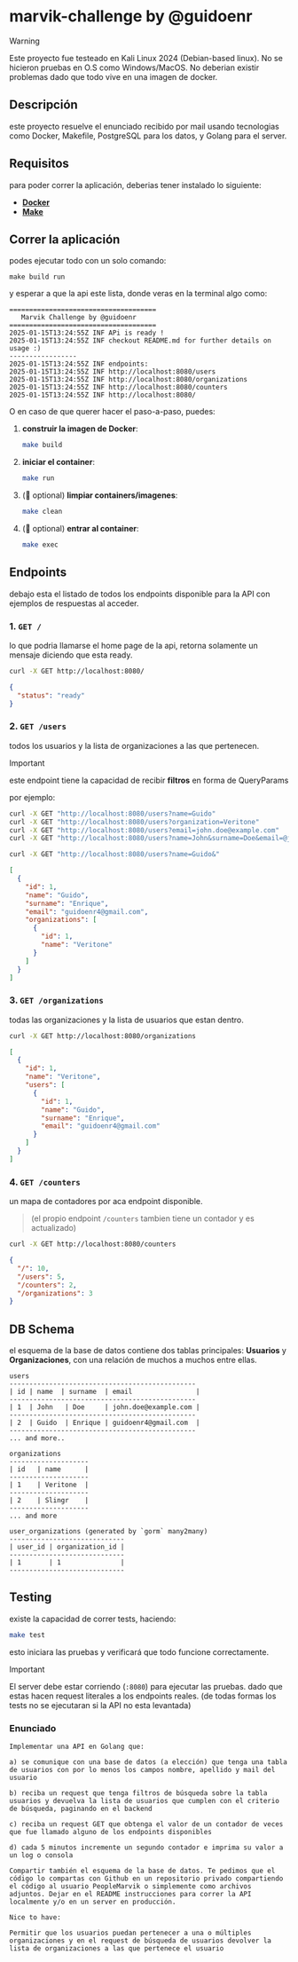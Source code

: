 
# marvik-challenge by @guidoenr

> [!WARNING]
> Este proyecto fue testeado en Kali Linux 2024 (Debian-based linux).
> No se hicieron pruebas en O.S como Windows/MacOS.
> No deberian existir problemas dado que todo vive en una imagen de docker.

## Descripción
este proyecto resuelve el enunciado recibido por mail usando tecnologias como Docker, Makefile, PostgreSQL para los datos, y Golang para el server.

## Requisitos
para poder correr la aplicación, deberias tener instalado lo siguiente:

- [**Docker**](https://www.docker.com/)
- [**Make**](https://www.geeksforgeeks.org/how-to-install-make-on-ubuntu/)


## Correr la aplicación
podes ejecutar todo con un solo comando:

```shell
make build run
```
y esperar a que la api este lista, donde veras en la terminal algo como:
```shell
=====================================
   Marvik Challenge by @guidoenr     
=====================================
2025-01-15T13:24:55Z INF APi is ready !
2025-01-15T13:24:55Z INF checkout README.md for further details on usage :)
-----------------
2025-01-15T13:24:55Z INF endpoints:
2025-01-15T13:24:55Z INF http://localhost:8080/users
2025-01-15T13:24:55Z INF http://localhost:8080/organizations
2025-01-15T13:24:55Z INF http://localhost:8080/counters
2025-01-15T13:24:55Z INF http://localhost:8080/
```

O en caso de que querer hacer el paso-a-paso, puedes:

1. **construir la imagen de Docker**:
   ```bash
   make build
   ```

2. **iniciar el container**:
   ```bash
   make run
   ```

3. (📌 optional) **limpiar containers/imagenes**:
   ```bash
   make clean
   ```


4. (📌 optional) **entrar al container**:
   ```bash
   make exec
   ```
   
## Endpoints
debajo esta el listado de todos los endpoints disponible para la API con ejemplos de respuestas al acceder.

### 1. **`GET /`**
lo que podria llamarse el home page de la api, retorna solamente un mensaje diciendo que esta ready.
```bash
curl -X GET http://localhost:8080/
```

```json
{
  "status": "ready"
}
```

### 2. **`GET /users`**
todos los usuarios y la lista de organizaciones a las que pertenecen.

> [!IMPORTANT]
> este endpoint tiene la capacidad de recibir **filtros** en forma de QueryParams

por ejemplo:
```bash
curl -X GET "http://localhost:8080/users?name=Guido"
curl -X GET "http://localhost:8080/users?organization=Veritone"
curl -X GET "http://localhost:8080/users?email=john.doe@example.com"
curl -X GET "http://localhost:8080/users?name=John&surname=Doe&email=@john.doe@example.com"
```


```bash
curl -X GET "http://localhost:8080/users?name=Guido&"
```

```json
[
  {
    "id": 1,
    "name": "Guido",
    "surname": "Enrique",
    "email": "guidoenr4@gmail.com",
    "organizations": [
      {
        "id": 1,
        "name": "Veritone"
      }
    ]
  }
]
```

### 3. **`GET /organizations`**
todas las organizaciones y la lista de usuarios que estan dentro.
```bash
curl -X GET http://localhost:8080/organizations
```

```json
[
  {
    "id": 1,
    "name": "Veritone",
    "users": [
      {
        "id": 1,
        "name": "Guido",
        "surname": "Enrique",
        "email": "guidoenr4@gmail.com"
      }
    ]
  }
]
```

### 4. **`GET /counters`**
un mapa de contadores por aca endpoint disponible.
> (el propio endpoint `/counters` tambien tiene un contador y es actualizado)

```bash
curl -X GET http://localhost:8080/counters
```
```json
{
  "/": 10,
  "/users": 5,
  "/counters": 2,
  "/organizations": 3
}
```

## DB Schema

el esquema de la base de datos contiene dos tablas principales: **Usuarios** y **Organizaciones**, con una relación de muchos a muchos entre ellas.

```
users
-----------------------------------------------
| id | name  | surname  | email                |
-----------------------------------------------
| 1  | John   | Doe     | john.doe@example.com |
-----------------------------------------------
| 2  | Guido  | Enrique | guidoenr4@gmail.com  |
-----------------------------------------------
... and more..

organizations
--------------------
| id   | name      |
--------------------
| 1    | Veritone  |
--------------------
| 2    | Slingr    |
--------------------
... and more

user_organizations (generated by `gorm` many2many)
-----------------------------
| user_id | organization_id |
-----------------------------
| 1       | 1               |
-----------------------------
```

## Testing
existe la capacidad de correr tests, haciendo:
```bash
make test
```

esto iniciara las pruebas y verificará que todo funcione correctamente. 

> [!IMPORTANT]
> El server debe estar corriendo (`:8080`) para ejecutar las pruebas.
> dado que estas hacen request literales a los endpoints reales.
> (de todas formas los tests no se ejecutaran si la API no esta levantada)


### Enunciado
```
Implementar una API en Golang que:

a) se comunique con una base de datos (a elección) que tenga una tabla de usuarios con por lo menos los campos nombre, apellido y mail del usuario

b) reciba un request que tenga filtros de búsqueda sobre la tabla usuarios y devuelva la lista de usuarios que cumplen con el criterio de búsqueda, paginando en el backend

c) reciba un request GET que obtenga el valor de un contador de veces que fue llamado alguno de los endpoints disponibles

d) cada 5 minutos incremente un segundo contador e imprima su valor a un log o consola

Compartir también el esquema de la base de datos. Te pedimos que el código lo compartas con Github en un repositorio privado compartiendo el código al usuario PeopleMarvik o simplemente como archivos adjuntos. Dejar en el README instrucciones para correr la API localmente y/o en un server en producción.

Nice to have:

Permitir que los usuarios puedan pertenecer a una o múltiples organizaciones y en el request de búsqueda de usuarios devolver la lista de organizaciones a las que pertenece el usuario
```